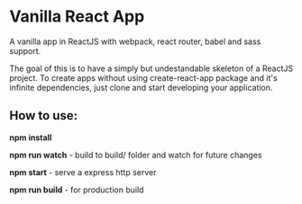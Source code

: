 # Vanilla React App
A vanilla app in ReactJS with webpack, react router, babel and sass support.

The goal of this is to have a simply but undestandable skeleton of a ReactJS project. To create apps without using create-react-app package and it's infinite dependencies, just clone and start developing your application.

How to use:
----------
**npm install**

**npm run watch** - build to build/ folder and watch for future changes

**npm start** - serve a express http server

**npm run build** - for production build
